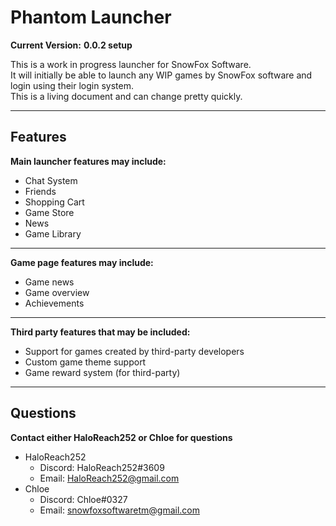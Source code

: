 # Phantom Launcher

**Current Version:**
**0.0.2 setup**

This is a work in progress launcher for SnowFox Software.  
It will initially be able to launch any WIP games by SnowFox software and login using their login system.  
This is a living document and can change pretty quickly.

---

## Features

**Main launcher features may include:**
* Chat System
* Friends
* Shopping Cart
* Game Store
* News
* Game Library

---

**Game page features may include:**
* Game news
* Game overview
* Achievements

---

**Third party features that may be included:**
* Support for games created by third-party developers
* Custom game theme support
* Game reward system (for third-party)

---

## Questions

**Contact either HaloReach252 or Chloe for questions**
* HaloReach252
	* Discord: HaloReach252#3609
	* Email: HaloReach252@gmail.com
* Chloe
	* Discord: Chloe#0327
	* Email: snowfoxsoftwaretm@gmail.com

<!--- TODO --->
<!--- Better Description --->
<!--- Screenshots --->
<!--- Better Looking Feature lists --->
<!--- Current Roadmap --->
<!--- Authors --->
<!--- Project Status --->